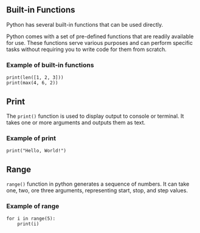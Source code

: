 ## Built-in Functions

Python has several built-in functions that can be used directly.

Python comes with a set of pre-defined functions that are readily available for use.
These functions serve various purposes and can perform specific tasks without requiring you to write code for them from scratch.

### Example of built-in functions

```
print(len([1, 2, 3]))
print(max(4, 6, 2))
```

## Print

The `print()` function is used to display output to console or terminal. 
It takes one or more arguments and outputs them as text.

### Example of print

```
print("Hello, World!")
```

## Range

`range()` function in python generates a sequence of numbers.
It can take one, two, ore three arguments, representing start, stop, and step values.

### Example of range

```
for i in range(5):
    print(i)
```